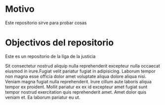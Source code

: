 # Motivo

Este repositorio sirve para probar cosas


# Objectivos del repositorio

Este es un repositorio de la liga de la justicia

Sit consectetur nostrud aliquip nulla reprehenderit excepteur nulla occaecat eiusmod in irure.Fugiat velit pariatur fugiat in adipisicing. Laborum tempor non magna esse officia dolor amet voluptate aliqua dolore aliqua nisi. Veniam magna fugiat nulla reprehenderit. Irure cillum aute laboris aliqua tempor ex proident. Mollit pariatur ex ex id excepteur amet fugiat sunt tempor nostrud exercitation quis reprehenderit amet. Amet dolor quis veniam et. Ea laborum pariatur eu ut.